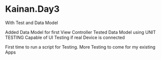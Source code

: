 # Kainan.Day3
With Test and Data Model

Added Data Model for first View Controller
Tested Data Model using UNIT TESTING
Capable of UI Testing if real Device is connected

First time to run a script for Testing.
More Testing to come for my existing Apps
